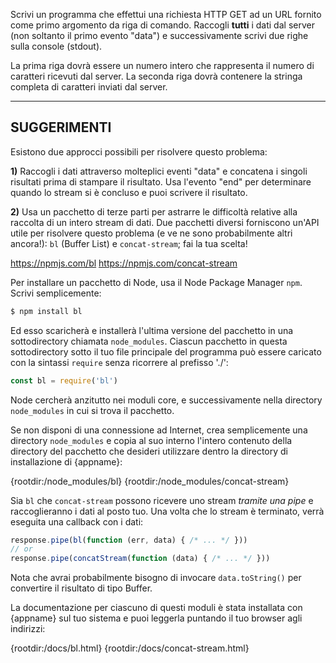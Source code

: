 Scrivi un programma che effettui una richiesta HTTP GET ad un URL fornito come primo argomento da riga di comando. Raccogli **tutti** i dati dal server (non soltanto il primo evento "data") e successivamente scrivi due righe sulla console (stdout).

La prima riga dovrà essere un numero intero che rappresenta il numero di caratteri ricevuti dal server. La seconda riga dovrà contenere la stringa completa di caratteri inviati dal server.

----------------------------------------------------------------------
## SUGGERIMENTI

Esistono due approcci possibili per risolvere questo problema:

**1)** Raccogli i dati attraverso molteplici eventi "data" e concatena i singoli risultati prima di stampare il risultato. Usa l'evento "end" per determinare quando lo stream si è concluso e puoi scrivere il risultato.

**2)** Usa un pacchetto di terze parti per astrarre le difficoltà relative alla raccolta di un intero stream di dati. Due pacchetti diversi forniscono un'API utile per risolvere questo problema (e ve ne sono probabilmente altri ancora!): `bl` (Buffer List) e `concat-stream`; fai la tua scelta!

  <https://npmjs.com/bl>
  <https://npmjs.com/concat-stream>

Per installare un pacchetto di Node, usa il Node Package Manager `npm`. Scrivi semplicemente:

```sh
$ npm install bl
```

Ed esso scaricherà e installerà l'ultima versione del pacchetto in una sottodirectory chiamata `node_modules`. Ciascun pacchetto in questa sottodirectory sotto il tuo file principale del programma può essere caricato con la sintassi `require` senza ricorrere al prefisso './':

```js
const bl = require('bl')
```

Node cercherà anzitutto nei moduli core, e successivamente nella directory `node_modules` in cui si trova il pacchetto.

Se non disponi di una connessione ad Internet, crea semplicemente una directory `node_modules` e copia al suo interno l'intero contenuto della directory del pacchetto che desideri utilizzare dentro la directory di installazione di {appname}:

  {rootdir:/node_modules/bl}
  {rootdir:/node_modules/concat-stream}

Sia `bl` che `concat-stream` possono ricevere uno stream *tramite una pipe* e raccoglieranno i dati al posto tuo. Una volta che lo stream è terminato, verrà eseguita una callback con i dati:

```js
response.pipe(bl(function (err, data) { /* ... */ }))
// or
response.pipe(concatStream(function (data) { /* ... */ }))
```

Nota che avrai probabilmente bisogno di invocare `data.toString()` per convertire il risultato di tipo Buffer.

La documentazione per ciascuno di questi moduli è stata installata con {appname} sul tuo sistema e puoi leggerla puntando il tuo browser agli indirizzi:

  {rootdir:/docs/bl.html}
  {rootdir:/docs/concat-stream.html}
